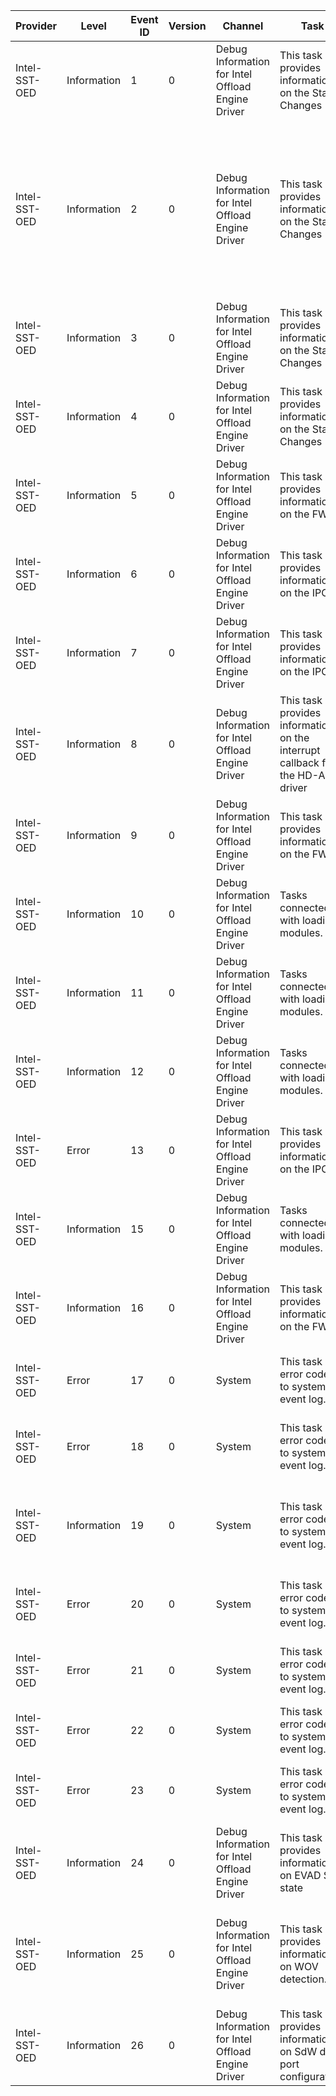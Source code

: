 Provider       |  Level        |  Event ID  |  Version  |  Channel                                            |  Task                                                                           |  Opcode                                  |  Keyword  |  Message
---------------|---------------|------------|-----------|-----------------------------------------------------|---------------------------------------------------------------------------------|------------------------------------------|-----------|---------------------------------------------------------------------------------------------------------------------------------------------------------------------
Intel-SST-OED  |  Information  |  1         |  0        |  Debug Information for Intel Offload Engine Driver  |  This task provides information on the State Changes                            |  Opcode for IntcOED Driver State         |           |  PNP state of the offload engine driver changed
Intel-SST-OED  |  Information  |  2         |  0        |  Debug Information for Intel Offload Engine Driver  |  This task provides information on the State Changes                            |  Opcode for OED Power State              |           |  There is a transition in the Power State of the OED Driver OED Driver is either starting to transition to new power state or already transition to new power state.
Intel-SST-OED  |  Information  |  3         |  0        |  Debug Information for Intel Offload Engine Driver  |  This task provides information on the State Changes                            |  Opcode for OED DSP State                |           |  DSP Cores are transitioning to new state
Intel-SST-OED  |  Information  |  4         |  0        |  Debug Information for Intel Offload Engine Driver  |  This task provides information on the State Changes                            |  Opcode for OED FW State                 |           |  State of the Firmware
Intel-SST-OED  |  Information  |  5         |  0        |  Debug Information for Intel Offload Engine Driver  |  This task provides information on the FW                                       |  Opcode_IntcOED_FW_Purge                 |           |
Intel-SST-OED  |  Information  |  6         |  0        |  Debug Information for Intel Offload Engine Driver  |  This task provides information on the IPCs                                     |  Opcode_IntcOED_IPC_Send                 |           |  IPC is initiated by the OED Driver
Intel-SST-OED  |  Information  |  7         |  0        |  Debug Information for Intel Offload Engine Driver  |  This task provides information on the IPCs                                     |  Opcode_IntcOED_IPC_Receive              |           |  OED Driver received an IPC from the DSP.
Intel-SST-OED  |  Information  |  8         |  0        |  Debug Information for Intel Offload Engine Driver  |  This task provides information on the interrupt callback from the HD-A driver  |  Opcode_IntcOED_Interrupt_Callback       |           |  Received an Interrupt Callback from HD-Audio Bus
Intel-SST-OED  |  Information  |  9         |  0        |  Debug Information for Intel Offload Engine Driver  |  This task provides information on the FW                                       |  Opcode for OED FW Code Load             |           |  Transferring either FW Base Image or Library
Intel-SST-OED  |  Information  |  10        |  0        |  Debug Information for Intel Offload Engine Driver  |  Tasks connected with loading modules.                                          |                                          |           |  Load base FW, "{message} - STATUS={status}"
Intel-SST-OED  |  Information  |  11        |  0        |  Debug Information for Intel Offload Engine Driver  |  Tasks connected with loading modules.                                          |                                          |           |  Load modules. {message} - STATUS={status}"
Intel-SST-OED  |  Information  |  12        |  0        |  Debug Information for Intel Offload Engine Driver  |  Tasks connected with loading modules.                                          |                                          |           |  Get module info. GUID {ModuleGUID}
Intel-SST-OED  |  Error        |  13        |  0        |  Debug Information for Intel Offload Engine Driver  |  This task provides information on the IPCs                                     |                                          |           |  Error while IPC. {message}
Intel-SST-OED  |  Information  |  15        |  0        |  Debug Information for Intel Offload Engine Driver  |  Tasks connected with loading modules.                                          |                                          |           |  {message}
Intel-SST-OED  |  Information  |  16        |  0        |  Debug Information for Intel Offload Engine Driver  |  This task provides information on the FW                                       |  Opcode for OED FW Stream Info           |           |  FW creating a stream: mode = {Mode} pin ={Pin}
Intel-SST-OED  |  Error        |  17        |  0        |  System                                             |  This task logs error codes to system event log.                                |  Opcode for FW and Driver errors.        |           |  Initialize DSP Firmware. {message}, STATUS = {status}.
Intel-SST-OED  |  Error        |  18        |  0        |  System                                             |  This task logs error codes to system event log.                                |  Opcode for FW and Driver errors.        |           |  Initialize DSP task. {message}, STATUS = {status}.
Intel-SST-OED  |  Information  |  19        |  0        |  System                                             |  This task logs error codes to system event log.                                |  Opcode for FW and Driver errors.        |           |  Check the remaining resource budget. {message}, STATUS = {status}.
Intel-SST-OED  |  Error        |  20        |  0        |  System                                             |  This task logs error codes to system event log.                                |  Opcode for FW and Driver errors.        |           |  Launch task scheduler. {message}, STATUS = {status}.
Intel-SST-OED  |  Error        |  21        |  0        |  System                                             |  This task logs error codes to system event log.                                |  Opcode for FW and Driver errors.        |           |  Change driver state. {message}, STATUS = {status}.
Intel-SST-OED  |  Error        |  22        |  0        |  System                                             |  This task logs error codes to system event log.                                |  Opcode for FW and Driver errors.        |           |  Set DSP state. {message}, STATUS = {status}.
Intel-SST-OED  |  Error        |  23        |  0        |  System                                             |  This task logs error codes to system event log.                                |  Opcode for FW and Driver errors.        |           |  Initialize OED driver. {message}, STATUS = {status}.
Intel-SST-OED  |  Information  |  24        |  0        |  Debug Information for Intel Offload Engine Driver  |  This task provides information on EVAD SW state                                |  Opcode for SDW EVAD State               |           |  SDW ownership passed to: {State}.
Intel-SST-OED  |  Information  |  25        |  0        |  Debug Information for Intel Offload Engine Driver  |  This task provides information on WOV detection.                               |  Opcode for WoV detection.               |           |  Keyphrase detected. Stage: {Stage}. Keyphrase ID: {KeyPhraseId}. Score: {Score}.
Intel-SST-OED  |  Information  |  26        |  0        |  Debug Information for Intel Offload Engine Driver  |  This task provides information on SdW data port configuration.                 |  Opcode for SDW data port configuration  |           |  Configuration for {Side} port number: {Port number}.